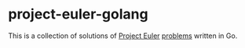 project-euler-golang
====================

This is a collection of solutions of [Project Euler][1] [problems][2] written in Go.


[1]: https://projecteuler.net/
[2]: https://projecteuler.net/problems
[3]: https://github.com/sw0x2A/project-euler-golang

